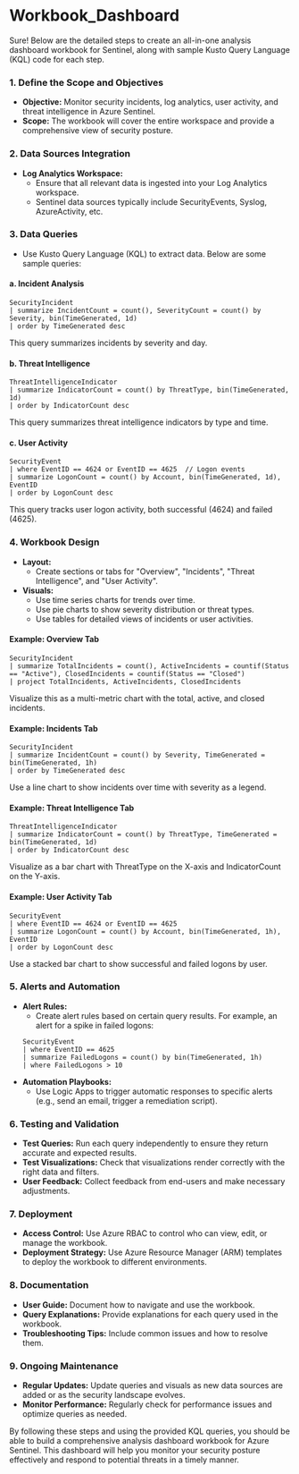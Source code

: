 # Workbook_Dashboard

Sure! Below are the detailed steps to create an all-in-one analysis dashboard workbook for Sentinel, along with sample Kusto Query Language (KQL) code for each step.

### 1. **Define the Scope and Objectives**
   - **Objective:** Monitor security incidents, log analytics, user activity, and threat intelligence in Azure Sentinel.
   - **Scope:** The workbook will cover the entire workspace and provide a comprehensive view of security posture.

### 2. **Data Sources Integration**
   - **Log Analytics Workspace:** 
     - Ensure that all relevant data is ingested into your Log Analytics workspace.
     - Sentinel data sources typically include SecurityEvents, Syslog, AzureActivity, etc.

### 3. **Data Queries**
   - Use Kusto Query Language (KQL) to extract data. Below are some sample queries:

   #### a. **Incident Analysis**
   ```kusto
   SecurityIncident
   | summarize IncidentCount = count(), SeverityCount = count() by Severity, bin(TimeGenerated, 1d)
   | order by TimeGenerated desc
   ```
   This query summarizes incidents by severity and day.

   #### b. **Threat Intelligence**
   ```kusto
   ThreatIntelligenceIndicator
   | summarize IndicatorCount = count() by ThreatType, bin(TimeGenerated, 1d)
   | order by IndicatorCount desc
   ```
   This query summarizes threat intelligence indicators by type and time.

   #### c. **User Activity**
   ```kusto
   SecurityEvent
   | where EventID == 4624 or EventID == 4625  // Logon events
   | summarize LogonCount = count() by Account, bin(TimeGenerated, 1d), EventID
   | order by LogonCount desc
   ```
   This query tracks user logon activity, both successful (4624) and failed (4625).

### 4. **Workbook Design**
   - **Layout:**
     - Create sections or tabs for "Overview", "Incidents", "Threat Intelligence", and "User Activity".
   - **Visuals:**
     - Use time series charts for trends over time.
     - Use pie charts to show severity distribution or threat types.
     - Use tables for detailed views of incidents or user activities.
   
   #### Example: Overview Tab
   ```kusto
   SecurityIncident
   | summarize TotalIncidents = count(), ActiveIncidents = countif(Status == "Active"), ClosedIncidents = countif(Status == "Closed")
   | project TotalIncidents, ActiveIncidents, ClosedIncidents
   ```
   Visualize this as a multi-metric chart with the total, active, and closed incidents.

   #### Example: Incidents Tab
   ```kusto
   SecurityIncident
   | summarize IncidentCount = count() by Severity, TimeGenerated = bin(TimeGenerated, 1h)
   | order by TimeGenerated desc
   ```
   Use a line chart to show incidents over time with severity as a legend.

   #### Example: Threat Intelligence Tab
   ```kusto
   ThreatIntelligenceIndicator
   | summarize IndicatorCount = count() by ThreatType, TimeGenerated = bin(TimeGenerated, 1d)
   | order by IndicatorCount desc
   ```
   Visualize as a bar chart with ThreatType on the X-axis and IndicatorCount on the Y-axis.

   #### Example: User Activity Tab
   ```kusto
   SecurityEvent
   | where EventID == 4624 or EventID == 4625
   | summarize LogonCount = count() by Account, bin(TimeGenerated, 1h), EventID
   | order by LogonCount desc
   ```
   Use a stacked bar chart to show successful and failed logons by user.

### 5. **Alerts and Automation**
   - **Alert Rules:**
     - Create alert rules based on certain query results. For example, an alert for a spike in failed logons:
     ```kusto
     SecurityEvent
     | where EventID == 4625
     | summarize FailedLogons = count() by bin(TimeGenerated, 1h)
     | where FailedLogons > 10
     ```
   - **Automation Playbooks:**
     - Use Logic Apps to trigger automatic responses to specific alerts (e.g., send an email, trigger a remediation script).

### 6. **Testing and Validation**
   - **Test Queries:** Run each query independently to ensure they return accurate and expected results.
   - **Test Visualizations:** Check that visualizations render correctly with the right data and filters.
   - **User Feedback:** Collect feedback from end-users and make necessary adjustments.

### 7. **Deployment**
   - **Access Control:** Use Azure RBAC to control who can view, edit, or manage the workbook.
   - **Deployment Strategy:** Use Azure Resource Manager (ARM) templates to deploy the workbook to different environments.

### 8. **Documentation**
   - **User Guide:** Document how to navigate and use the workbook.
   - **Query Explanations:** Provide explanations for each query used in the workbook.
   - **Troubleshooting Tips:** Include common issues and how to resolve them.

### 9. **Ongoing Maintenance**
   - **Regular Updates:** Update queries and visuals as new data sources are added or as the security landscape evolves.
   - **Monitor Performance:** Regularly check for performance issues and optimize queries as needed.

By following these steps and using the provided KQL queries, you should be able to build a comprehensive analysis dashboard workbook for Azure Sentinel. This dashboard will help you monitor your security posture effectively and respond to potential threats in a timely manner.

